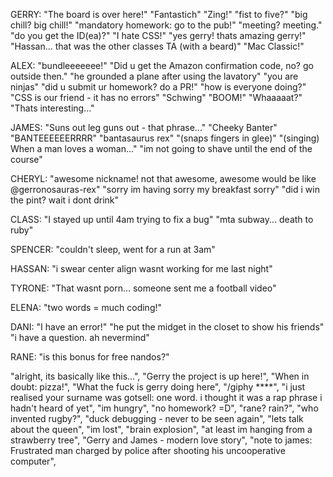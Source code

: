 GERRY:
"The board is over here!"
"Fantastich"
"Zing!"
"fist to five?"
"big chill? big chill!"
"mandatory homework: go to the pub!"
"meeting? meeting."
"do you get the ID(ea)?"
"I hate CSS!"
"yes gerry! thats amazing gerry!"
"Hassan... that was the other classes TA (with a beard)"
"Mac Classic!"

ALEX:
"bundleeeeeee!"
"Did u get the Amazon confirmation code, no? go outside then."
"he grounded a plane after using the lavatory"
"you are ninjas"
"did u submit ur homework? do a PR!"
"how is everyone doing?"
"CSS is our friend - it has no errors"
"Schwing"
"BOOM!"
"Whaaaaat?"
"Thats interesting..."

JAMES:
"Suns out leg guns out - that phrase..."
"Cheeky Banter"
"BANTEEEEEERRRR"
"bantasaurus rex"
"(snaps fingers in glee)"
"(singing) When a man loves a woman..."
"im not going to shave until the end of the course"

CHERYL:
"awesome nickname! not that awesome, awesome would be like @gerronosauras-rex"
"sorry im having sorry my breakfast sorry"
"did i win the pint? wait i dont drink"

CLASS:
"I stayed up until 4am trying to fix a bug"
"mta subway... death to ruby"

SPENCER:
"couldn't sleep, went for a run at 3am"

HASSAN:
"i swear center align wasnt working for me last night"

TYRONE:
"That wasnt porn... someone sent me a football video"

ELENA:
"two words = much coding!"

DANI:
"I have an error!"
"he put the midget in the closet to show his friends"
"i have a question. ah nevermind"

RANE:
"is this bonus for free nandos?"


"alright, its basically like this...",
"Gerry the project is up here!",
"When in doubt: pizza!",
"What the fuck is gerry doing here",
"/giphy ****",
"i just realised your surname was gotsell: one word. i thought it was a rap phrase i hadn't heard of yet",
"im hungry",
"no homework? =D",
"rane? rain?",
"who invented rugby?",
"duck debugging - never to be seen again",
"lets talk about the queen",
"im lost",
"brain explosion",
"at least im hanging from a strawberry tree",
"Gerry and James - modern love story",
"note to james: Frustrated man charged by police after shooting his uncooperative computer",